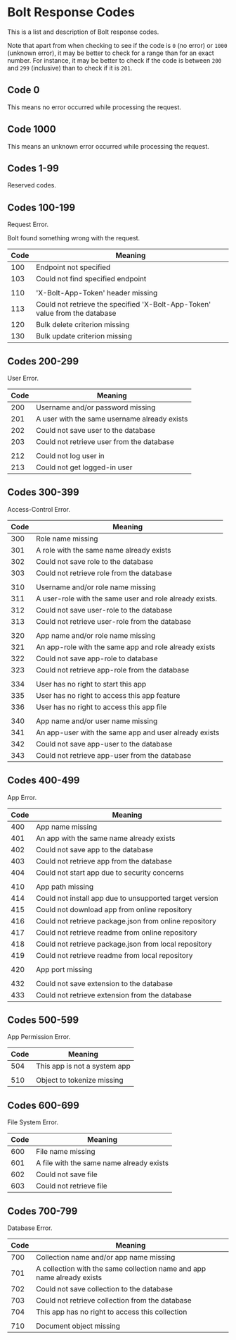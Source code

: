 # Bolt Response Codes

This is a list and description of Bolt response codes.

Note that apart from when checking to see if the code is `0` \(no error\) or `1000` \(unknown error\), it may be better to check for a range than for an exact number. For instance, it may be better to check if the code is between `200` and `299` \(inclusive\) than to check if it is `201`.

## Code 0

This means no error occurred while processing the request.

## Code 1000

This means an unknown error occurred while processing the request.

## Codes 1-99

Reserved codes.

## Codes 100-199

Request Error.

Bolt found something wrong with the request.

| **Code** | **Meaning** |
| --- | --- |
| 100 | Endpoint not specified |
| 103 | Could not find specified endpoint |
|  |  |
| 110 | 'X-Bolt-App-Token' header missing |
| 113 | Could not retrieve the specified 'X-Bolt-App-Token' value from the database |
| 120 | Bulk delete criterion missing |
| 130 | Bulk update criterion missing |

## Codes 200-299

User Error.

| **Code** | **Meaning** |
| --- | --- |
| 200 | Username and/or password missing |
| 201 | A user with the same username already exists |
| 202 | Could not save user to the database |
| 203 | Could not retrieve user from the database |
|  |  |
| 212 | Could not log user in |
| 213 | Could not get logged-in user |

## Codes 300-399

Access-Control Error.

| **Code** | **Meaning** |
| --- | --- |
| 300 | Role name missing |
| 301 | A role with the same name already exists |
| 302 | Could not save role to the database |
| 303 | Could not retrieve role from the database |
|  |  |
| 310 | Username and/or role name missing |
| 311 | A user-role with the same user and role already exists. |
| 312 | Could not save user-role to the database |
| 313 | Could not retrieve user-role from the database |
|  |  |
| 320 | App name and/or role name missing |
| 321 | An app-role with the same app and role already exists |
| 322 | Could not save app-role to database |
| 323 | Could not retrieve app-role from the database |
|  |  |
| 334 | User has no right to start this app |
| 335 | User has no right to access this app feature |
| 336 | User has no right to access this app file |
|  |  |
| 340 | App name and/or user name missing |
| 341 | An app-user with the same app and user already exists |
| 342 | Could not save app-user to the database |
| 343 | Could not retrieve app-user from the database |

## Codes 400-499

App Error.

| **Code** | **Meaning** |
| --- | --- |
| 400 | App name missing |
| 401 | An app with the same name already exists |
| 402 | Could not save app to the database |
| 403 | Could not retrieve app from the database |
| 404 | Could not start app due to security concerns |
|  |  |
| 410 | App path missing |
| 414 | Could not install app due to unsupported target version |
| 415 | Could not download app from online repository |
| 416 | Could not retrieve package.json from online repository |
| 417 | Could not retrieve readme from online repository |
| 418 | Could not retrieve package.json from local repository |
| 419 | Could not retrieve readme from local repository |
|  |  |
| 420 | App port missing |
|  |  |
| 432 | Could not save extension to the database |
| 433 | Could not retrieve extension from the database |

## Codes 500-599

App Permission Error.

| **Code** | **Meaning** |
| --- | --- |
| 504 | This app is not a system app |
|  |  |
| 510 | Object to tokenize missing |

## Codes 600-699

File System Error.

| **Code** | **Meaning** |
| --- | --- |
| 600 | File name missing |
| 601 | A file with the same name already exists |
| 602 | Could not save file |
| 603 | Could not retrieve file |

## Codes 700-799

Database Error.

| **Code** | **Meaning** |
| --- | --- |
| 700 | Collection name and/or app name missing |
| 701 | A collection with the same collection name and app name already exists |
| 702 | Could not save collection to the database |
| 703 | Could not retrieve collection from the database |
| 704 | This app has no right to access this collection |
|  |  |
| 710 | Document object missing |




